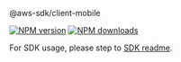 @aws-sdk/client-mobile

[![NPM version](https://img.shields.io/npm/v/@aws-sdk/client-mobile/rc.svg)](https://www.npmjs.com/package/@aws-sdk/client-mobile)
[![NPM downloads](https://img.shields.io/npm/dm/@aws-sdk/client-mobile.svg)](https://www.npmjs.com/package/@aws-sdk/client-mobile)

For SDK usage, please step to [SDK readme](https://github.com/aws/aws-sdk-js-v3).
